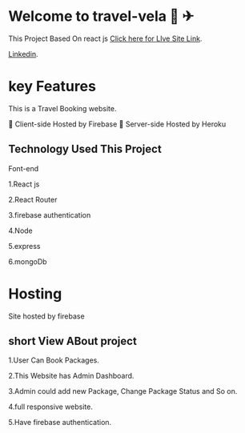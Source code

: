 # Welcome to travel-vela 🧳 ✈

This Project Based On react js [Click here for LIve Site Link](https://travel-vela.web.app/).

[Linkedin](https://www.linkedin.com/in/masudtalukdar/).

# key Features

This is a Travel Booking website.


 Client-side Hosted by Firebase
 Server-side Hosted by Heroku

## Technology Used This Project

Font-end

1.React js

2.React Router

3.firebase authentication

4.Node

5.express

6.mongoDb

# Hosting

Site hosted by firebase

## short View ABout project

1.User Can Book Packages.

2.This Website has Admin Dashboard.

3.Admin could add new Package, Change Package Status and So on.

4.full responsive website.

5.Have firebase authentication.
